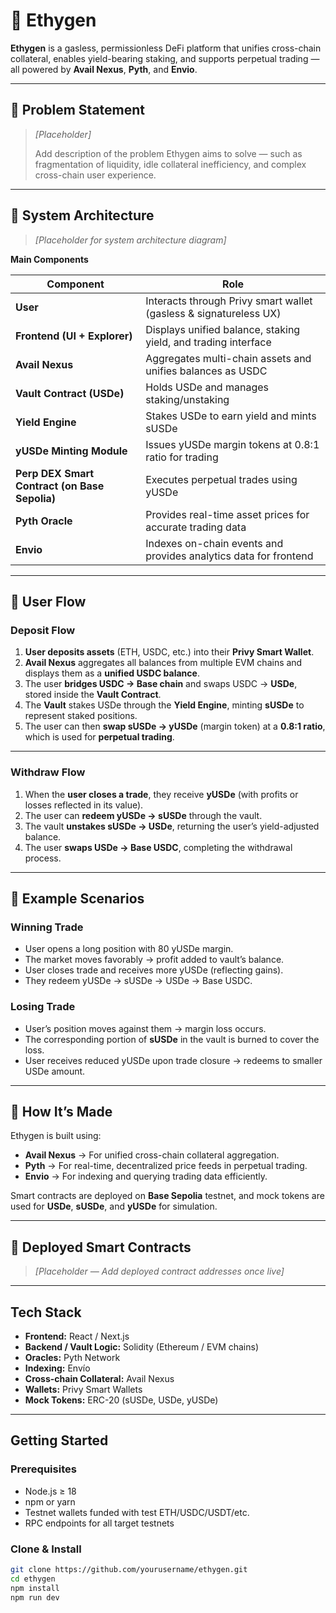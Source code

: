# 🧬 Ethygen

**Ethygen** is a gasless, permissionless DeFi platform that unifies cross-chain collateral, enables yield-bearing staking, and supports perpetual trading — all powered by **Avail Nexus**, **Pyth**, and **Envio**.

---

## 🚩 Problem Statement

> *[Placeholder]*
>
> Add description of the problem Ethygen aims to solve — such as fragmentation of liquidity, idle collateral inefficiency, and complex cross-chain user experience.

---

## 🧩 System Architecture

> *[Placeholder for system architecture diagram]*

**Main Components**

| Component                                     | Role                                                              |
| --------------------------------------------- | ----------------------------------------------------------------- |
| **User**                                      | Interacts through Privy smart wallet (gasless & signatureless UX) |
| **Frontend (UI + Explorer)**                  | Displays unified balance, staking yield, and trading interface    |
| **Avail Nexus**                               | Aggregates multi-chain assets and unifies balances as USDC        |
| **Vault Contract (USDe)**                     | Holds USDe and manages staking/unstaking                          |
| **Yield Engine**                              | Stakes USDe to earn yield and mints sUSDe                         |
| **yUSDe Minting Module**                      | Issues yUSDe margin tokens at 0.8:1 ratio for trading             |
| **Perp DEX Smart Contract (on Base Sepolia)** | Executes perpetual trades using yUSDe                             |
| **Pyth Oracle**                               | Provides real-time asset prices for accurate trading data         |
| **Envio**                                     | Indexes on-chain events and provides analytics data for frontend  |

---

## 🔄 User Flow

### **Deposit Flow**

1. **User deposits assets** (ETH, USDC, etc.) into their **Privy Smart Wallet**.
2. **Avail Nexus** aggregates all balances from multiple EVM chains and displays them as a **unified USDC balance**.
3. The user **bridges USDC → Base chain** and swaps USDC → **USDe**, stored inside the **Vault Contract**.
4. The **Vault** stakes USDe through the **Yield Engine**, minting **sUSDe** to represent staked positions.
5. The user can then **swap sUSDe → yUSDe** (margin token) at a **0.8:1 ratio**, which is used for **perpetual trading**.

---

### **Withdraw Flow**

1. When the **user closes a trade**, they receive **yUSDe** (with profits or losses reflected in its value).
2. The user can **redeem yUSDe → sUSDe** through the vault.
3. The vault **unstakes sUSDe → USDe**, returning the user’s yield-adjusted balance.
4. The user **swaps USDe → Base USDC**, completing the withdrawal process.

---

## 🧠 Example Scenarios

### **Winning Trade**

* User opens a long position with 80 yUSDe margin.
* The market moves favorably → profit added to vault’s balance.
* User closes trade and receives more yUSDe (reflecting gains).
* They redeem yUSDe → sUSDe → USDe → Base USDC.

### **Losing Trade**

* User’s position moves against them → margin loss occurs.
* The corresponding portion of **sUSDe** in the vault is burned to cover the loss.
* User receives reduced yUSDe upon trade closure → redeems to smaller USDe amount.

---

## 🔧 How It’s Made

Ethygen is built using:

* **Avail Nexus** → For unified cross-chain collateral aggregation.
* **Pyth** → For real-time, decentralized price feeds in perpetual trading.
* **Envio** → For indexing and querying trading data efficiently.

Smart contracts are deployed on **Base Sepolia** testnet, and mock tokens are used for **USDe**, **sUSDe**, and **yUSDe** for simulation.

---

## 🧱 Deployed Smart Contracts

> *[Placeholder — Add deployed contract addresses once live]*

---

## Tech Stack
- **Frontend:** React / Next.js  
- **Backend / Vault Logic:** Solidity (Ethereum / EVM chains)  
- **Oracles:** Pyth Network  
- **Indexing:** Envío  
- **Cross-chain Collateral:** Avail Nexus  
- **Wallets:** Privy Smart Wallets  
- **Mock Tokens:** ERC-20 (sUSDe, USDe, yUSDe)  

---

## Getting Started
### Prerequisites
- Node.js ≥ 18
- npm or yarn
- Testnet wallets funded with test ETH/USDC/USDT/etc.
- RPC endpoints for all target testnets

### Clone & Install 
```bash
git clone https://github.com/yourusername/ethygen.git
cd ethygen
npm install
npm run dev
